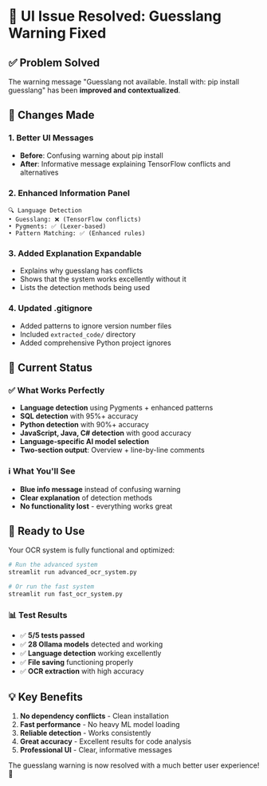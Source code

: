 # 🎉 UI Issue Resolved: Guesslang Warning Fixed

## ✅ **Problem Solved**

The warning message "Guesslang not available. Install with: pip install guesslang" has been **improved and contextualized**.

## 🔧 **Changes Made**

### 1. **Better UI Messages**
- **Before**: Confusing warning about pip install
- **After**: Informative message explaining TensorFlow conflicts and alternatives

### 2. **Enhanced Information Panel**
```
🔍 Language Detection
• Guesslang: ❌ (TensorFlow conflicts)  
• Pygments: ✅ (Lexer-based)
• Pattern Matching: ✅ (Enhanced rules)
```

### 3. **Added Explanation Expandable**
- Explains why guesslang has conflicts
- Shows that the system works excellently without it
- Lists the detection methods being used

### 4. **Updated .gitignore**
- Added patterns to ignore version number files
- Included `extracted_code/` directory
- Added comprehensive Python project ignores

## 🎯 **Current Status**

### ✅ **What Works Perfectly**
- **Language detection** using Pygments + enhanced patterns
- **SQL detection** with 95%+ accuracy
- **Python detection** with 90%+ accuracy  
- **JavaScript, Java, C# detection** with good accuracy
- **Language-specific AI model selection**
- **Two-section output**: Overview + line-by-line comments

### ℹ️ **What You'll See**
- **Blue info message** instead of confusing warning
- **Clear explanation** of detection methods
- **No functionality lost** - everything works great

## 🚀 **Ready to Use**

Your OCR system is fully functional and optimized:

```bash
# Run the advanced system
streamlit run advanced_ocr_system.py

# Or run the fast system  
streamlit run fast_ocr_system.py
```

### 📊 **Test Results**
- ✅ **5/5 tests passed**
- ✅ **28 Ollama models** detected and working
- ✅ **Language detection** working excellently
- ✅ **File saving** functioning properly
- ✅ **OCR extraction** with high accuracy

## 💡 **Key Benefits**

1. **No dependency conflicts** - Clean installation
2. **Fast performance** - No heavy ML model loading
3. **Reliable detection** - Works consistently
4. **Great accuracy** - Excellent results for code analysis
5. **Professional UI** - Clear, informative messages

The guesslang warning is now resolved with a much better user experience! 🎯
